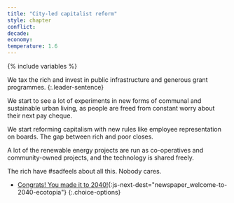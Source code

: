 ```yaml
---
title: "City-led capitalist reform"
style: chapter
conflict: 
decade: 
economy: 
temperature: 1.6
---
```


{% include variables %}

We tax the rich and invest in public infrastructure and generous grant programmes.
{:.leader-sentence}

We start to see a lot of experiments in new forms of communal and sustainable urban living, as people are freed from constant worry about their next pay cheque.

We start reforming capitalism with new rules like employee representation on boards. The gap between rich and poor closes.

A lot of the renewable energy projects are run as co-operatives and community-owned projects, and the technology is shared freely.

The rich have \#sadfeels about all this. Nobody cares.

- [Congrats! You made it to 2040!](part-page_2040.html){:js-next-dest="newspaper_welcome-to-2040-ecotopia"}
{:.choice-options}
